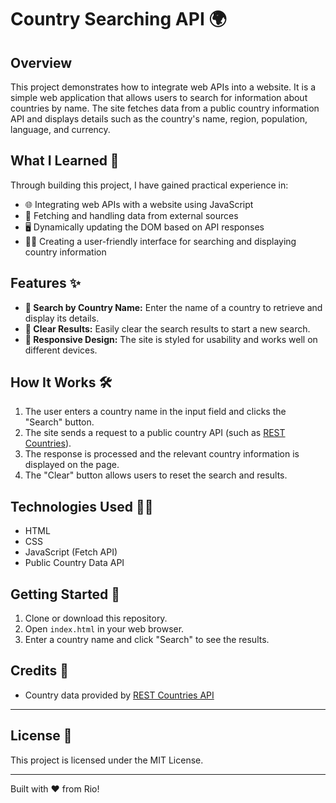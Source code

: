 # Country Searching API 🌍 

## Overview
This project demonstrates how to integrate web APIs into a website. It is a simple web application that allows users to search for information about countries by name. The site fetches data from a public country information API and displays details such as the country's name, region, population, language, and currency.

## What I Learned 🚀
Through building this project, I have gained practical experience in:
- 🌐 Integrating web APIs with a website using JavaScript
- 🔄 Fetching and handling data from external sources
- 🖥️ Dynamically updating the DOM based on API responses
- 👨‍💻 Creating a user-friendly interface for searching and displaying country information

## Features ✨
- **🔎 Search by Country Name:** Enter the name of a country to retrieve and display its details.
- **🧹 Clear Results:** Easily clear the search results to start a new search.
- **📱 Responsive Design:** The site is styled for usability and works well on different devices.

## How It Works 🛠️
1. The user enters a country name in the input field and clicks the "Search" button.
2. The site sends a request to a public country API (such as [REST Countries](https://restcountries.com/)).
3. The response is processed and the relevant country information is displayed on the page.
4. The "Clear" button allows users to reset the search and results.

## Technologies Used 🧑‍💻
- HTML
- CSS
- JavaScript (Fetch API)
- Public Country Data API

## Getting Started 🚦
1. Clone or download this repository.
2. Open `index.html` in your web browser.
3. Enter a country name and click "Search" to see the results.

## Credits 🙏
- Country data provided by [REST Countries API](https://restcountries.com/)

---

## License 📄
This project is licensed under the MIT License.

---

Built with ❤️ from Rio! 
